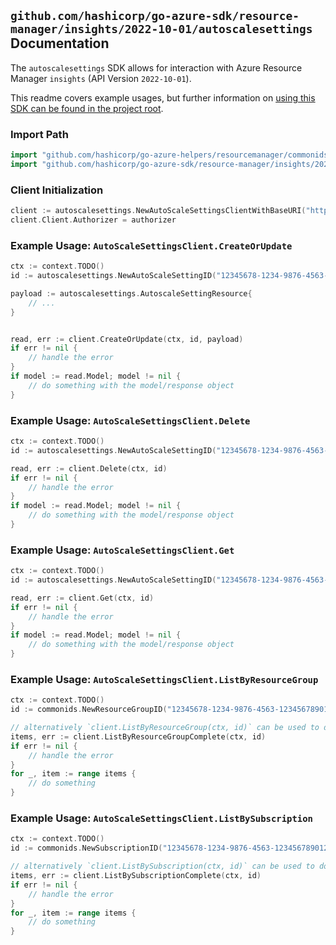 
## `github.com/hashicorp/go-azure-sdk/resource-manager/insights/2022-10-01/autoscalesettings` Documentation

The `autoscalesettings` SDK allows for interaction with Azure Resource Manager `insights` (API Version `2022-10-01`).

This readme covers example usages, but further information on [using this SDK can be found in the project root](https://github.com/hashicorp/go-azure-sdk/tree/main/docs).

### Import Path

```go
import "github.com/hashicorp/go-azure-helpers/resourcemanager/commonids"
import "github.com/hashicorp/go-azure-sdk/resource-manager/insights/2022-10-01/autoscalesettings"
```


### Client Initialization

```go
client := autoscalesettings.NewAutoScaleSettingsClientWithBaseURI("https://management.azure.com")
client.Client.Authorizer = authorizer
```


### Example Usage: `AutoScaleSettingsClient.CreateOrUpdate`

```go
ctx := context.TODO()
id := autoscalesettings.NewAutoScaleSettingID("12345678-1234-9876-4563-123456789012", "example-resource-group", "autoscaleSettingName")

payload := autoscalesettings.AutoscaleSettingResource{
	// ...
}


read, err := client.CreateOrUpdate(ctx, id, payload)
if err != nil {
	// handle the error
}
if model := read.Model; model != nil {
	// do something with the model/response object
}
```


### Example Usage: `AutoScaleSettingsClient.Delete`

```go
ctx := context.TODO()
id := autoscalesettings.NewAutoScaleSettingID("12345678-1234-9876-4563-123456789012", "example-resource-group", "autoscaleSettingName")

read, err := client.Delete(ctx, id)
if err != nil {
	// handle the error
}
if model := read.Model; model != nil {
	// do something with the model/response object
}
```


### Example Usage: `AutoScaleSettingsClient.Get`

```go
ctx := context.TODO()
id := autoscalesettings.NewAutoScaleSettingID("12345678-1234-9876-4563-123456789012", "example-resource-group", "autoscaleSettingName")

read, err := client.Get(ctx, id)
if err != nil {
	// handle the error
}
if model := read.Model; model != nil {
	// do something with the model/response object
}
```


### Example Usage: `AutoScaleSettingsClient.ListByResourceGroup`

```go
ctx := context.TODO()
id := commonids.NewResourceGroupID("12345678-1234-9876-4563-123456789012", "example-resource-group")

// alternatively `client.ListByResourceGroup(ctx, id)` can be used to do batched pagination
items, err := client.ListByResourceGroupComplete(ctx, id)
if err != nil {
	// handle the error
}
for _, item := range items {
	// do something
}
```


### Example Usage: `AutoScaleSettingsClient.ListBySubscription`

```go
ctx := context.TODO()
id := commonids.NewSubscriptionID("12345678-1234-9876-4563-123456789012")

// alternatively `client.ListBySubscription(ctx, id)` can be used to do batched pagination
items, err := client.ListBySubscriptionComplete(ctx, id)
if err != nil {
	// handle the error
}
for _, item := range items {
	// do something
}
```
